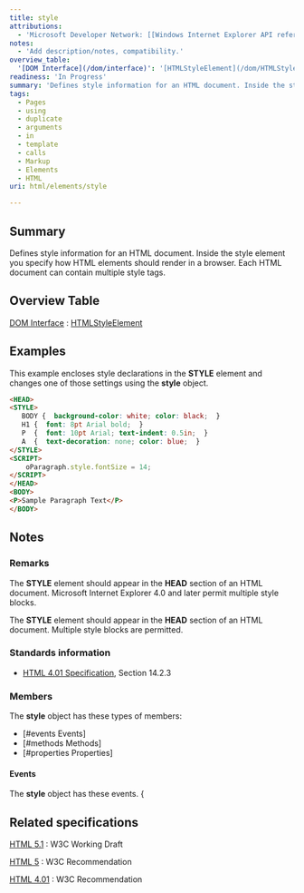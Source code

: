 ```yaml
---
title: style
attributions:
  - 'Microsoft Developer Network: [[Windows Internet Explorer API reference](http://msdn.microsoft.com/en-us/library/ie/hh828809%28v=vs.85%29.aspx) Article]'
notes:
  - 'Add description/notes, compatibility.'
overview_table:
  '[DOM Interface](/dom/interface)': '[HTMLStyleElement](/dom/HTMLStyleElement)'
readiness: 'In Progress'
summary: 'Defines style information for an HTML document. Inside the style element you specify how HTML elements should render in a browser. Each HTML document can contain multiple style tags.'
tags:
  - Pages
  - using
  - duplicate
  - arguments
  - in
  - template
  - calls
  - Markup
  - Elements
  - HTML
uri: html/elements/style

---
```

## <span>Summary</span>

Defines style information for an HTML document. Inside the style element you specify how HTML elements should render in a browser. Each HTML document can contain multiple style tags.

## <span>Overview Table</span>

[DOM Interface](/dom/interface)
:   [HTMLStyleElement](/dom/HTMLStyleElement)

## <span>Examples</span>

This example encloses style declarations in the **STYLE** element and changes one of those settings using the **style** object.

``` html
<HEAD>
<STYLE>
   BODY {  background-color: white; color: black;  }
   H1 {  font: 8pt Arial bold;  }
   P  {  font: 10pt Arial; text-indent: 0.5in;  }
   A  {  text-decoration: none; color: blue;  }
</STYLE>
<SCRIPT>
    oParagraph.style.fontSize = 14;
</SCRIPT>
</HEAD>
<BODY>
<P>Sample Paragraph Text</P>
</BODY>
```

## <span>Notes</span>

### <span>Remarks</span>

The **STYLE** element should appear in the **HEAD** section of an HTML document. Microsoft Internet Explorer 4.0 and later permit multiple style blocks.

The **STYLE** element should appear in the **HEAD** section of an HTML document. Multiple style blocks are permitted.

### <span>Standards information</span>

-   [HTML 4.01 Specification](http://go.microsoft.com/fwlink/p/?linkid=25320), Section 14.2.3

### <span>Members</span>

The **style** object has these types of members:

-   [\#events Events]
-   [\#methods Methods]
-   [\#properties Properties]

#### <span>Events</span>

The **style** object has these events. {

## <span>Related specifications</span>

[HTML 5.1](http://www.w3.org/TR/html51/document-metadata.html#the-style-element)
:   W3C Working Draft

[HTML 5](http://www.w3.org/TR/html5/document-metadata.html#the-style-element)
:   W3C Recommendation

[HTML 4.01](http://www.w3.org/TR/html401/present/styles.html#edef-STYLE)
:   W3C Recommendation

